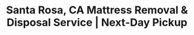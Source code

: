 ---
layout: location.njk
title: "Santa Rosa, CA Mattress Removal & Disposal Service | Next-Day Pickup"
permalink: "/mattress-removal/california/santa-rosa/"
description: "Professional mattress removal in Santa Rosa, CA - Heart of Sonoma County Wine Country. Post-fire rebuilding expertise with wine country access. Eco-friendly recycling for $125-180."
state: "California"
city: "Santa Rosa"
stateSlug: "california"
tier: 2
coordinates: 
  lat: 38.4404
  lng: -122.7144
serviceArea: "Sonoma County"
zipCodes: ["95401", "95403", "95404", "95405", "95407", "95409"]
phoneNumber: "720-263-6094"
pricing:
  startingPrice: 125
  single: 125
  queen: 155
  king: 180
neighborhoods:
  - name: "Downtown Santa Rosa"
    zipCodes: ["95401"]
  - name: "Coffey Park"
    zipCodes: ["95403"]
  - name: "Fountaingrove"
    zipCodes: ["95403"]
  - name: "Roseland"
    zipCodes: ["95407"]
  - name: "West End"
    zipCodes: ["95407"]
  - name: "Montgomery Village"
    zipCodes: ["95405"]
  - name: "Rincon Valley"
    zipCodes: ["95409"]
  - name: "Bennett Valley"
    zipCodes: ["95404"]
  - name: "Oakmont"
    zipCodes: ["95409"]
  - name: "Skyhawk"
    zipCodes: ["95403"]
  - name: "Railroad Square"
    zipCodes: ["95401"]
  - name: "Bellevue Ranch"
    zipCodes: ["95407"]
  - name: "Apple Valley"
    zipCodes: ["95407"]
  - name: "Larkfield-Wikiup"
    zipCodes: ["95403"]
nearbyCities:
  - name: "San Francisco"
    slug: "san-francisco"
    state: "California"
    stateSlug: "california"
  - name: "Sacramento"
    slug: "sacramento"
    state: "California"
    stateSlug: "california"
  - name: "San Jose"
    slug: "san-jose"
    state: "California"
    stateSlug: "california"
businessInfo:
  businessName: "A Bedder World - Santa Rosa"
  streetAddress: "Santa Rosa, CA"
  addressLocality: "Santa Rosa" 
  addressRegion: "CA"
  postalCode: "95401"
pageContent:
  heroTitle: "Professional Mattress Removal in Santa Rosa, California"
  heroSubtitle: "Licensed Sonoma County Wine Country disposal service with post-fire rebuilding expertise. Serving rebuilt neighborhoods and wine country properties with next-day pickup "
  
  whyChooseSection:
    title: "Why Santa Rosa Residents Choose Our Service"
    content: "Santa Rosa's unique challenges from post-fire rebuilding and wine country tourism require specialized mattress removal expertise. Our team navigates the rebuilt neighborhoods of Coffey Park and Fountaingrove with careful attention to new construction standards and narrow streets. We coordinate around wine country tourism traffic during peak seasons and understand access challenges to hillside properties. Whether you're in a newly rebuilt home, downtown apartment, or wine country estate, we bring the right equipment and experience to handle Santa Rosa's diverse residential landscape efficiently."
  
  serviceAreasTitle: "Service Coverage Across Santa Rosa"
  serviceAreasContent: "We serve all Santa Rosa neighborhoods with specialized equipment for each area's unique challenges. Coffey Park requires understanding of new construction standards and modern infrastructure. Fountaingrove involves navigating hillside properties with narrow access roads and ongoing reconstruction. Downtown Railroad Square needs coordination with historic preservation requirements and tourism traffic. Wine country areas west of town require familiarity with rural vineyard access roads and seasonal tourism patterns."
  
  howItWorksTitle: "Santa Rosa Mattress Removal Process"
  howItWorksSteps:
    - title: "Schedule Your Pickup"
      content: "Book online or call (720) 263-6094. We'll confirm your Santa Rosa address and coordinate timing that works around wine country tourism seasons and any neighborhood construction activities."
    - title: "Next-Day Service"
      content: "Our team arrives with equipment for rebuilt neighborhoods, hillside properties, and historic districts. We handle everything from post-fire construction sites to century-old homes safely."
    - title: "Professional Removal"
      content: "We protect your property during removal, navigate wine country access challenges, and respect new construction standards. No damage to landscaping, driveways, or architectural features."
    - title: "Eco-Friendly Disposal"
      content: "Your mattress is transported to certified Sonoma County recycling facilities through Recology Sonoma Marin and Zero Waste Sonoma programs following environmental standards."
  
  pricingTitle: "Transparent Santa Rosa Mattress Removal Pricing"
  pricingSubtitle: "Fair pricing for Wine Country residents. No hidden fees. Includes pickup, transport, and eco-friendly disposal through Sonoma County programs."
  
  aboutServiceTitle: "Santa Rosa's Trusted Wine Country Mattress Disposal Service" 
  aboutServiceContent: "Santa Rosa's post-fire rebuilding and wine country location create unique challenges for mattress removal. Our team understands the access requirements for both newly rebuilt neighborhoods and historic areas, coordinates around tourism traffic patterns, and handles the diverse property types from downtown apartments to hillside vineyard estates. During peak wine season, we adjust our schedule around increased Highway 101 traffic and visitor activity. Whether you need mattress removal from Coffey Park's rebuilt homes, Fountaingrove's hillside properties, or downtown's historic Railroad Square, we provide reliable service that respects both Santa Rosa's recovery efforts and wine country character."
  
  faqsTitle: "Santa Rosa Mattress Removal Questions"
  faqs:
    - question: "How do you access newly rebuilt neighborhoods like Coffey Park and Fountaingrove?"
      answer: "We're familiar with the new construction standards and street layouts in post-fire rebuilt neighborhoods. Our team understands the modern infrastructure and wider streets in Coffey Park while navigating the ongoing reconstruction challenges in Fountaingrove's hillside terrain."
    - question: "Can you coordinate around wine country tourism traffic during peak seasons?"
      answer: "Yes, we adjust our scheduling during peak wine tourism periods, especially on Highway 101 and access roads to vineyard properties. We coordinate timing to avoid weekend wine tour traffic and seasonal harvest activities."
    - question: "Do you handle historic properties in Railroad Square and downtown areas?"
      answer: "Absolutely. We understand Santa Rosa's historic commercial district requirements and work carefully around century-old buildings, narrow doorways, and established landscaping while respecting historic preservation guidelines."
    - question: "What's included in your Santa Rosa service pricing?"
      answer: "Our flat-rate pricing includes pickup from any Sonoma County location, navigation of wine country terrain and rebuilt neighborhoods, and disposal through certified facilities coordinating with Recology Sonoma Marin and Zero Waste Sonoma programs."
    - question: "How do you handle access to wine country properties and vineyard estates?"
      answer: "We regularly service wine country properties west of Santa Rosa and understand rural vineyard access roads, private driveways, and seasonal agricultural considerations that affect property access during harvest periods."
    - question: "Are you licensed for waste transport in Sonoma County?"
      answer: "Yes, we maintain all required permits and coordinate with the Sonoma County Waste Management Agency and local facilities including Recology's operations at 3400 Standish Avenue for proper documentation and compliance."
    - question: "Can you navigate Santa Rosa's mix of rebuilt and historic neighborhoods?"
      answer: "Our team is experienced with Santa Rosa's diverse geography from post-fire rebuilt developments to century-old neighborhoods, handling access challenges unique to both modern construction standards and historic preservation requirements."
    - question: "Do you provide services during wildfire season restrictions?"
      answer: "We monitor Sonoma County fire conditions and may adjust scheduling during Red Flag Warnings or evacuation periods, prioritizing safety while supporting residents who need urgent removal services when safely possible."
  
  reviewsTitle: "What Santa Rosa Customers Say"
  reviews:
    - name: "Maria C."
      location: "Coffey Park"
      rating: 5
      text: "Our newly rebuilt home in Coffey Park has specific entry requirements and we needed careful mattress removal. The team understood the modern construction standards and handled everything perfectly without any damage to our new floors or doorways."
    - name: "Robert H."
      location: "Fountaingrove"
      rating: 5  
      text: "Living on a hillside property in Fountaingrove with a long, steep driveway made us concerned about mattress pickup. They navigated our challenging access road professionally and coordinated perfectly around our neighbor's ongoing construction."
    - name: "Jennifer L."
      location: "Railroad Square"
      rating: 5
      text: "Our historic loft in Railroad Square required careful handling through narrow hallways and old freight elevator. They managed the removal expertly while respecting the 1920s building character and downtown parking restrictions."
  
  sidebarStats:
    mattressesRemoved: "1,386"
    
  heroDescription: "Professional mattress removal in Santa Rosa. Expert service for Wine Country properties, post-fire rebuilt neighborhoods, and historic districts with next-day pickup and eco-friendly disposal."
  
  aboutService: "Santa Rosa's post-fire rebuilding efforts and wine country tourism create unique challenges for mattress removal. Our service handles the complexities of newly rebuilt neighborhoods with modern standards, historic downtown properties with preservation requirements, and wine country estates with rural access challenges. We coordinate around tourism traffic during peak seasons, understand both traditional and post-fire construction access needs, and respect the community's recovery efforts. From Coffey Park's rebuilt homes to Fountaingrove's ongoing reconstruction to downtown's historic Railroad Square, we provide reliable mattress removal with the expertise to navigate Santa Rosa's diverse residential landscape."
  
  serviceAreasIntro: "We serve all Santa Rosa neighborhoods with specialized equipment for Wine Country and post-fire rebuilding challenges:"
  
  environmentalImpact: "Sonoma County's wine country environment requires careful mattress disposal to protect both agricultural and natural ecosystems. Each mattress we recycle diverts approximately 40 pounds of material from landfills and is processed through Zero Waste Sonoma's regional programs and Recology Sonoma Marin's facility at 3400 Standish Avenue. This prevents contamination of wine country soils and watershed systems essential to Sonoma County viticulture while supporting the county's waste diversion goals. Materials are handled following post-fire environmental recovery standards that protect both rebuilt communities and surrounding natural areas."
  
  regulationsCompliance: "Our service maintains all required permits with the Sonoma County Waste Management Agency at 2300 County Center Drive and coordinates with Recology Sonoma Marin's 2025 rate structure and service protocols. All mattress disposal follows California's 2025 mattress stewardship program requirements while complying with post-fire building codes and environmental recovery standards. We coordinate with Zero Waste Sonoma's regional waste reduction initiatives and Republic Services' transfer station operations. Our operations align with wine country agricultural protection requirements and post-fire neighborhood reconstruction guidelines established by Santa Rosa's rebuilding ordinances."
  
  howItWorksScheduling: "We schedule around Santa Rosa's wine country tourism seasons, avoiding peak traffic during harvest periods and weekend wine tours. Post-fire reconstruction schedules and construction activity are considered when planning neighborhood appointments."
  
  howItWorksService: "Our team brings specialized equipment for both historic preservation requirements and modern post-fire construction standards. We understand wine country property access challenges and coordinate with ongoing reconstruction projects throughout Santa Rosa."
  
  howItWorksDisposal: "Mattresses are transported to certified Sonoma County facilities through established waste management partnerships. We use efficient routes that minimize impact on wine country tourism traffic while ensuring proper environmental compliance."

reviews:
  count: 143
  featured: [
    {
      "name": "Maria C.",
      "author": "Maria C.",
      "neighborhood": "Coffey Park",
      "text": "Our newly rebuilt home in Coffey Park has specific entry requirements and we needed careful mattress removal. The team understood the modern construction standards and handled everything perfectly without any damage to our new floors or doorways."
    },
    {
      "name": "Robert H.",
      "author": "Robert H.",
      "neighborhood": "Fountaingrove",
      "text": "Living on a hillside property in Fountaingrove with a long, steep driveway made us concerned about mattress pickup. They navigated our challenging access road professionally and coordinated perfectly around our neighbor's ongoing construction."
    },
    {
      "name": "Jennifer L.",
      "author": "Jennifer L.",
      "neighborhood": "Railroad Square",
      "text": "Our historic loft in Railroad Square required careful handling through narrow hallways and old freight elevator. They managed the removal expertly while respecting the 1920s building character and downtown parking restrictions."
    }
  ]
  
faqs: [
  {
    "question": "How do you access newly rebuilt neighborhoods like Coffey Park and Fountaingrove?",
    "answer": "We're familiar with the new construction standards and street layouts in post-fire rebuilt neighborhoods. Our team understands the modern infrastructure and wider streets in Coffey Park while navigating the ongoing reconstruction challenges in Fountaingrove's hillside terrain."
  },
  {
    "question": "Can you coordinate around wine country tourism traffic during peak seasons?",
    "answer": "Yes, we adjust our scheduling during peak wine tourism periods, especially on Highway 101 and access roads to vineyard properties. We coordinate timing to avoid weekend wine tour traffic and seasonal harvest activities."
  },
  {
    "question": "Do you handle historic properties in Railroad Square and downtown areas?",
    "answer": "Absolutely. We understand Santa Rosa's historic commercial district requirements and work carefully around century-old buildings, narrow doorways, and established landscaping while respecting historic preservation guidelines."
  },
  {
    "question": "What's included in your Santa Rosa service pricing?",
    "answer": "Our flat-rate pricing includes pickup from any Sonoma County location, navigation of wine country terrain and rebuilt neighborhoods, and disposal through certified facilities coordinating with Recology Sonoma Marin and Zero Waste Sonoma programs."
  },
  {
    "question": "How do you handle access to wine country properties and vineyard estates?",
    "answer": "We regularly service wine country properties west of Santa Rosa and understand rural vineyard access roads, private driveways, and seasonal agricultural considerations that affect property access during harvest periods."
  },
  {
    "question": "Are you licensed for waste transport in Sonoma County?",
    "answer": "Yes, we maintain all required permits and coordinate with the Sonoma County Waste Management Agency and local facilities including Recology's operations at 3400 Standish Avenue for proper documentation and compliance."
  },
  {
    "question": "Can you navigate Santa Rosa's mix of rebuilt and historic neighborhoods?",
    "answer": "Our team is experienced with Santa Rosa's diverse geography from post-fire rebuilt developments to century-old neighborhoods, handling access challenges unique to both modern construction standards and historic preservation requirements."
  },
  {
    "question": "Do you provide services during wildfire season restrictions?",
    "answer": "We monitor Sonoma County fire conditions and may adjust scheduling during Red Flag Warnings or evacuation periods, prioritizing safety while supporting residents who need urgent removal services when safely possible."
  }
]

localRegulations: "Sonoma County operates under the Sonoma County Waste Management Agency oversight with Recology Sonoma Marin as the exclusive waste hauler implementing 2025 rate increases and service protocols. Zero Waste Sonoma coordinates regional waste reduction programs across the county. Post-fire rebuilding ordinances in Santa Rosa establish specific standards for construction debris and waste handling in rebuilt neighborhoods. Wine country agricultural protection requirements affect waste disposal near vineyard properties and watershed areas. The Central Disposal Site on Mecham Road outside Petaluma serves as the primary regional recycling facility operated by Republic Services, with additional transfer stations in Healdsburg and other county locations supporting comprehensive waste diversion goals."
---